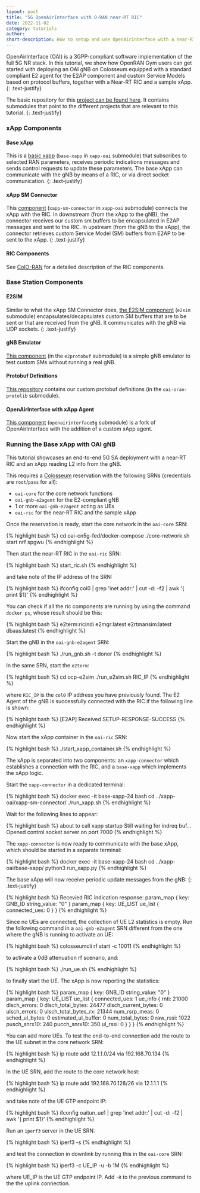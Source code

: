 ```yaml
---
layout: post
title: "5G OpenAirInterface with O-RAN near-RT RIC"
date: 2022-11-02
category: tutorials
author:
short-description: How to setup and use OpenAirInterface with a near-RT RIC
---
```


OpenAirInterface (OAI) is a 3GPP-compliant software implementation of the full 5G NR stack. In this tutorial, we show how OpenRAN Gym users can get started with deploying  an OAI gNB on Colosseum equipped with a standard compliant E2 agent for the E2AP component and custom Service Models based on protocol buffers, together with a Near-RT RIC and a sample xApp.
{: .text-justify}

The basic repository for this [project can be found here](https://github.com/wineslab/OAI-colosseum-ric-integration). It contains submodules that point to the different projects that are relevant to this tutorial. 
{: .text-justify}

### xApp Components
#### Base xApp
This is a [basic xapp](https://github.com/wineslab/xapp-oai/tree/afed1099cf19d4c84c32b3808e80010fbdc1b229) (`base-xapp` in `xapp-oai` submodule) that subscribes to selected RAN parameters, receives periodic indications messages and sends control requests to update these parameters. The base xApp can communicate with the gNB by means of a RIC, or via direct socket communication.
{: .text-justify}

#### xApp SM Connector
This [component](https://github.com/wineslab/xapp-oai/tree/afed1099cf19d4c84c32b3808e80010fbdc1b229) (`xapp-sm-connector` in `xapp-oai` submodule) connects the xApp with the RIC. In downstream (from the xApp to the gNB), the connector receives our custom sm buffers to be encapsulated in E2AP messages and sent to the RIC. In upstream (from the gNB to the xApp), the connector retrieves custom Service Model (SM) buffers from E2AP to be sent to the xApp.
{: .text-justify}

#### RIC Components 
See [ColO-RAN](/o-ran-frameworks/coloran) for a detailed description of the RIC components.


### Base Station Components
#### E2SIM
Similar to what the xApp SM Connector does, [the E2SIM component](https://github.com/wineslab/oai-o-ran-e2-sim) (`e2sim` submodule) encapsulates/decapsulates custom SM buffers that are to be sent or that are received from the gNB. It communicates with the gNB via UDP sockets.
{: .text-justify}

#### gNB Emulator
[This component](https://github.com/wineslab/e2protobuf/tree/45e61bda64ec1f0efdc2077320134be758834766) (in the `e2protobuf` submodule) is a simple gNB emulator to test custom SMs without running a real gNB. 

#### Protobuf Definitions
[This repository](https://github.com/wineslab/oai-oran-protolib/tree/ee64155e9f0489eba7c36b956c4954e9b0c90a88) contains our custom protobuf definitions (in the `oai-oran-protolib` submodule).

#### OpenAirInterface with xApp Agent
[This component](https://github.com/EugenioMoro/openairinterface5g/tree/ccde5ea8b198a49aa1bd1c2b3fd98a3c2f418ca4) (`openairinterface5g` submodule) is a fork of OpenAirInterface with the addition of a custom xApp agent.

### Running the Base xApp with OAI gNB 
This tutorial showcases an end-to-end 5G SA deployment with a near-RT RIC and an xApp reading L2 info from the gNB. 

This requires a [Colosseum](/experimental-platforms/colosseum) reservation with the following SRNs (credentials are `root`/`pass` for all):
- `oai-core` for the core network functions
- `oai-gnb-e2agent` for the E2-compliant gNB
- 1 or more `oai-gnb-e2agent` acting as UEs
- `oai-ric` for the near-RT RIC and the sample xApp

Once the reservation is ready, start the core network in the `oai-core` SRN:

{% highlight bash %}
cd oai-cn5g-fed/docker-compose
./core-network.sh start nrf spgwu
{% endhighlight %}

Then start the near-RT RIC in the `oai-ric` SRN:

{% highlight bash %}
start_ric.sh
{% endhighlight %}

and take note of the IP address of the SRN:

{% highlight bash %}
ifconfig col0 | grep 'inet addr:' | cut -d: -f2 | awk '{ print $1}'
{% endhighlight %}

You can check if all the ric components are running by using the command `docker ps`, whose result should be this:

{% highlight bash %}
e2term:ricindi
e2mgr:latest
e2rtmansim:latest
dbaas:latest
{% endhighlight %}

Start the gNB in the `oai-gnb-e2agent` SRN:

{% highlight bash %}
./run_gnb.sh -t donor
{% endhighlight %}

In the same SRN, start the `e2term`:

{% highlight bash %}
cd ocp-e2sim
./run_e2sim.sh RIC_IP
{% endhighlight %}

where `RIC_IP` is the `col0` IP address you have previously found. The E2 Agent of the gNB is successfully connected with the RIC if the following line is shown:

{% highlight bash %}
[E2AP] Received SETUP-RESPONSE-SUCCESS
{% endhighlight %}

Now start the xApp container in the `oai-ric` SRN:

{% highlight bash %}
./start_xapp_container.sh
{% endhighlight %}

The xApp is separated into two components: an `xapp-connector` which establishes a connection with the RIC, and a `base-xapp` which implements the xApp logic. 

Start the `xapp-connector` in a dedicated terminal:

{% highlight bash %}
docker exec -it base-xapp-24 bash
cd ../xapp-oai/xapp-sm-connector/
./run_xapp.sh
{% endhighlight %}

Wait for the following lines to appear:

{% highlight bash %}
about to call xapp startup
Still waiting for indreq buf...
Opened control socket server on port 7000
{% endhighlight %}

The `xapp-connector` is now ready to communicate with the base xApp, which should be started in a separate terminal: 

{% highlight bash %}
docker exec -it base-xapp-24 bash
cd ../xapp-oai/base-xapp/
python3 run_xapp.py
{% endhighlight %}

The base xApp will now receive periodic update messages from the gNB:
{: .text-justify}

{% highlight bash %}
Recevied RIC indication response:
param_map {
  key: GNB_ID
  string_value: "0"
}
param_map {
  key: UE_LIST
  ue_list {
    connected_ues: 0
  }
}
{% endhighlight %}

Since no UEs are connected, the collection of UE L2 statistics is empty. 
Run the following command in a `oai-gnb-e2agent` SRN different from the one where the gNB is running to activate an UE:

{% highlight bash %}
colosseumcli rf start -c 10011
{% endhighlight %}

to activate a 0dB attenuation rf scenario, and:

{% highlight bash %}
./run_ue.sh
{% endhighlight %}

to finally start the UE. The xApp is now reporting the statistics:

{% highlight bash %}
param_map {
  key: GNB_ID
  string_value: "0"
}
param_map {
  key: UE_LIST
  ue_list {
    connected_ues: 1
    ue_info {
      rnti: 21000
      dlsch_errors: 0
      dlsch_total_bytes: 24477
      dlsch_current_bytes: 0
      ulsch_errors: 0
      ulsch_total_bytes_rx: 21344
      num_rsrp_meas: 0
      sched_ul_bytes: 0
      estimated_ul_buffer: 0
      num_total_bytes: 0
      raw_rssi: 1022
      pusch_snrx10: 240
      pucch_snrx10: 350
      ul_rssi: 0
    }
  }
}
{% endhighlight %}

You can add more UEs. To test the end-to-end connection add the route to the UE subnet in the core network SRN:

{% highlight bash %}
ip route add 12.1.1.0/24 via 192.168.70.134
{% endhighlight %}

In the UE SRN, add the route to the core network host:

{% highlight bash %}
ip route add 192.168.70.128/26 via 12.1.1.1
{% endhighlight %} 

and take note of the UE GTP endpoint IP:

{% highlight bash %}
ifconfig oaitun_ue1 | grep 'inet addr:' | cut -d: -f2 | awk '{ print $1}'
{% endhighlight %}

Run an `iperf3` server in the UE SRN:

{% highlight bash %}
iperf3 -s
{% endhighlight %}

and test the connection in downlink by running this in the `oai-core` SRN:

{% highlight bash %}
iperf3 -c UE_IP -u -b 1M 
{% endhighlight %}

where UE_IP is the UE GTP endpoint IP. Add `-R` to the previous command to the the uplink connection. 
